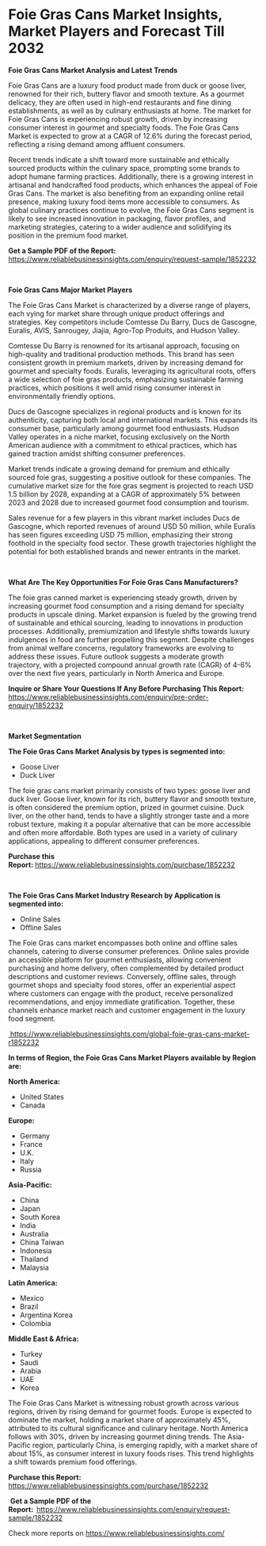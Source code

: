 <p><h1>Foie Gras Cans Market Insights, Market Players and Forecast Till 2032</h1></p><p><strong>Foie Gras Cans Market Analysis and Latest Trends</strong></p>
<p><p>Foie Gras Cans are a luxury food product made from duck or goose liver, renowned for their rich, buttery flavor and smooth texture. As a gourmet delicacy, they are often used in high-end restaurants and fine dining establishments, as well as by culinary enthusiasts at home. The market for Foie Gras Cans is experiencing robust growth, driven by increasing consumer interest in gourmet and specialty foods. The Foie Gras Cans Market is expected to grow at a CAGR of 12.6% during the forecast period, reflecting a rising demand among affluent consumers.</p><p>Recent trends indicate a shift toward more sustainable and ethically sourced products within the culinary space, prompting some brands to adopt humane farming practices. Additionally, there is a growing interest in artisanal and handcrafted food products, which enhances the appeal of Foie Gras Cans. The market is also benefiting from an expanding online retail presence, making luxury food items more accessible to consumers. As global culinary practices continue to evolve, the Foie Gras Cans segment is likely to see increased innovation in packaging, flavor profiles, and marketing strategies, catering to a wider audience and solidifying its position in the premium food market.</p></p>
<p><strong>Get a Sample PDF of the Report:&nbsp;</strong> <a href="https://www.reliablebusinessinsights.com/enquiry/request-sample/1852232?utm_campaign=3106&utm_medium=2&utm_source=Github&utm_content=ia&utm_term=27032025&utm_id=foie-gras-cans">https://www.reliablebusinessinsights.com/enquiry/request-sample/1852232</a></p>
<p>&nbsp;</p>
<p><strong>Foie Gras Cans Major Market Players</strong></p>
<p><p>The Foie Gras Cans Market is characterized by a diverse range of players, each vying for market share through unique product offerings and strategies. Key competitors include Comtesse Du Barry, Ducs de Gascogne, Euralis, AVIS, Sanrougey, Jiajia, Agro-Top Produits, and Hudson Valley.</p><p>Comtesse Du Barry is renowned for its artisanal approach, focusing on high-quality and traditional production methods. This brand has seen consistent growth in premium markets, driven by increasing demand for gourmet and specialty foods. Euralis, leveraging its agricultural roots, offers a wide selection of foie gras products, emphasizing sustainable farming practices, which positions it well amid rising consumer interest in environmentally friendly options.</p><p>Ducs de Gascogne specializes in regional products and is known for its authenticity, capturing both local and international markets. This expands its consumer base, particularly among gourmet food enthusiasts. Hudson Valley operates in a niche market, focusing exclusively on the North American audience with a commitment to ethical practices, which has gained traction amidst shifting consumer preferences.</p><p>Market trends indicate a growing demand for premium and ethically sourced foie gras, suggesting a positive outlook for these companies. The cumulative market size for the foie gras segment is projected to reach USD 1.5 billion by 2028, expanding at a CAGR of approximately 5% between 2023 and 2028 due to increased gourmet food consumption and tourism.</p><p>Sales revenue for a few players in this vibrant market includes Ducs de Gascogne, which reported revenues of around USD 50 million, while Euralis has seen figures exceeding USD 75 million, emphasizing their strong foothold in the specialty food sector. These growth trajectories highlight the potential for both established brands and newer entrants in the market.</p></p>
<p>&nbsp;</p>
<p><strong>What Are The Key Opportunities For Foie Gras Cans Manufacturers?</strong></p>
<p><p>The foie gras canned market is experiencing steady growth, driven by increasing gourmet food consumption and a rising demand for specialty products in upscale dining. Market expansion is fueled by the growing trend of sustainable and ethical sourcing, leading to innovations in production processes. Additionally, premiumization and lifestyle shifts towards luxury indulgences in food are further propelling this segment. Despite challenges from animal welfare concerns, regulatory frameworks are evolving to address these issues. Future outlook suggests a moderate growth trajectory, with a projected compound annual growth rate (CAGR) of 4-6% over the next five years, particularly in North America and Europe.</p></p>
<p><strong>Inquire or Share Your Questions If Any Before Purchasing This Report:</strong> <a href="https://www.reliablebusinessinsights.com/enquiry/pre-order-enquiry/1852232?utm_campaign=3106&utm_medium=2&utm_source=Github&utm_content=ia&utm_term=27032025&utm_id=foie-gras-cans">https://www.reliablebusinessinsights.com/enquiry/pre-order-enquiry/1852232</a></p>
<p>&nbsp;</p>
<p><strong>Market Segmentation</strong></p>
<p><strong>The Foie Gras Cans Market Analysis by types is segmented into:</strong></p>
<p><ul><li>Goose Liver</li><li>Duck Liver</li></ul></p>
<p><p>The foie gras cans market primarily consists of two types: goose liver and duck liver. Goose liver, known for its rich, buttery flavor and smooth texture, is often considered the premium option, prized in gourmet cuisine. Duck liver, on the other hand, tends to have a slightly stronger taste and a more robust texture, making it a popular alternative that can be more accessible and often more affordable. Both types are used in a variety of culinary applications, appealing to different consumer preferences.</p></p>
<p><strong>Purchase this Report:&nbsp;</strong><a href="https://www.reliablebusinessinsights.com/purchase/1852232?utm_campaign=3106&utm_medium=2&utm_source=Github&utm_content=ia&utm_term=27032025&utm_id=foie-gras-cans">https://www.reliablebusinessinsights.com/purchase/1852232</a></p>
<p>&nbsp;</p>
<p><strong>The Foie Gras Cans Market Industry Research by Application is segmented into:</strong></p>
<p><ul><li>Online Sales</li><li>Offline Sales</li></ul></p>
<p><p>The Foie Gras cans market encompasses both online and offline sales channels, catering to diverse consumer preferences. Online sales provide an accessible platform for gourmet enthusiasts, allowing convenient purchasing and home delivery, often complemented by detailed product descriptions and customer reviews. Conversely, offline sales, through gourmet shops and specialty food stores, offer an experiential aspect where customers can engage with the product, receive personalized recommendations, and enjoy immediate gratification. Together, these channels enhance market reach and customer engagement in the luxury food segment.</p></p>
<p><a href="https://www.reliablebusinessinsights.com/global-foie-gras-cans-market-r1852232?utm_campaign=3106&utm_medium=2&utm_source=Github&utm_content=ia&utm_term=27032025&utm_id=foie-gras-cans">&nbsp;https://www.reliablebusinessinsights.com/global-foie-gras-cans-market-r1852232</a></p>
<p><strong>In terms of Region, the Foie Gras Cans Market Players available by Region are:</strong></p>
<p>
    <p> <strong> North America: </strong>
        <ul>
            <li>United States</li>
            <li>Canada</li>
        </ul>
        </p> 
    <p> <strong> Europe: </strong>
        <ul>
            <li>Germany</li>
            <li>France</li>
            <li>U.K.</li>
            <li>Italy</li>
            <li>Russia</li>
        </ul>
        </p> 
    <p> <strong> Asia-Pacific: </strong>
        <ul>
            <li>China</li>
            <li>Japan</li>
            <li>South Korea</li>
            <li>India</li>
            <li>Australia</li>
            <li>China Taiwan</li>
            <li>Indonesia</li>
            <li>Thailand</li>
            <li>Malaysia</li>
        </ul>
        </p> 
    <p> <strong> Latin America: </strong>
        <ul>
            <li>Mexico</li>
            <li>Brazil</li>
            <li>Argentina Korea</li>
            <li>Colombia</li>
        </ul>
        </p> 
    <p> <strong> Middle East & Africa: </strong>
        <ul>
            <li>Turkey</li>
            <li>Saudi</li>
            <li>Arabia</li>
            <li>UAE</li>
            <li>Korea</li>
        </ul>
    </p>
    </p>
<p><p>The Foie Gras Cans Market is witnessing robust growth across various regions, driven by rising demand for gourmet foods. Europe is expected to dominate the market, holding a market share of approximately 45%, attributed to its cultural significance and culinary heritage. North America follows with 30%, driven by increasing gourmet dining trends. The Asia-Pacific region, particularly China, is emerging rapidly, with a market share of about 15%, as consumer interest in luxury foods rises. This trend highlights a shift towards premium food offerings.</p></p>
<p><strong>Purchase this Report: </strong><a href="https://www.reliablebusinessinsights.com/purchase/1852232?utm_campaign=3106&utm_medium=2&utm_source=Github&utm_content=ia&utm_term=27032025&utm_id=foie-gras-cans">https://www.reliablebusinessinsights.com/purchase/1852232</a></p>
<p>&nbsp;<strong>Get a Sample PDF of the Report:&nbsp;&nbsp;</strong><a href="https://www.reliablebusinessinsights.com/enquiry/request-sample/1852232?utm_campaign=3106&utm_medium=2&utm_source=Github&utm_content=ia&utm_term=27032025&utm_id=foie-gras-cans">https://www.reliablebusinessinsights.com/enquiry/request-sample/1852232</a></p>
<p><strong></strong></p>
<p>Check more reports on <a href="https://www.reliablebusinessinsights.com/?utm_campaign=3106&utm_medium=2&utm_source=Github&utm_content=ia&utm_term=27032025&utm_id=foie-gras-cans">https://www.reliablebusinessinsights.com/</a></p>